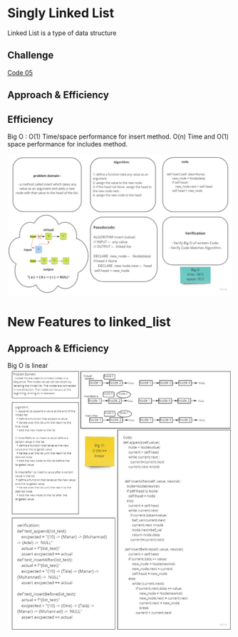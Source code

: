 # Singly Linked List
Linked List is a type of data structure
## Challenge
[Code 05](https://github.com/talahajeer/data-structures-and-algorithms/pull/26)
## Approach & Efficiency

## Efficiency
Big O :
O(1) Time/space performance for insert method.
O(n) Time and O(1) space performance for includes method.

![whiteBorad](../challenges/assets/linked-list.jpg)

# New Features to linked_list
 
## Approach & Efficiency
  Big O is linear
![whiteBorad](../challenges/assets/linked-list2.jpg)